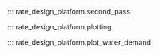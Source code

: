 ::: rate_design_platform.second_pass

::: rate_design_platform.plotting

::: rate_design_platform.plot_water_demand
